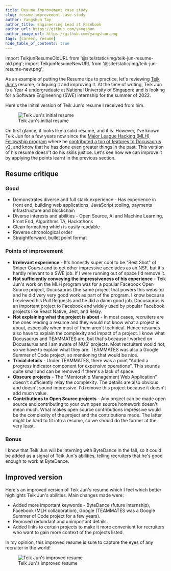 ```yaml
---
title: Resume improvement case study
slug: resume-improvement-case-study
author: Yangshun Tay
author_title: Engineering Lead at Facebook
author_url: https://github.com/yangshun
author_image_url: https://github.com/yangshun.png
tags: [career, resume]
hide_table_of_contents: true
---
```


import TeikjunResumeOldURL from '@site/static/img/teik-jun-resume-old.png'; import TeikjunResumeNewURL from '@site/static/img/teik-jun-resume-new.png';

As an example of putting the Resume tips to practice, let's reviewing [Teik Jun's](https://github.com/teikjun) resume, critiquing it and improving it. At the time of writing, Teik Jun is a Year 4 undergraduate at National University of Singapore and is looking for a Software Engineering (SWE) internship for the summer of 2022.

<!-- truncate -->

Here's the initial version of Teik Jun's resume I received from him.

<div className="text--center">
  <figure>
    <img alt="Teik Jun's initial resume" className="shadow--md" src={TeikjunResumeOldURL} />
    <figcaption>Teik Jun's initial resume</figcaption>
  </figure>
</div>

On first glance, it looks like a solid resume, and it is. However, I've known Teik Jun for a few years now since the [Major League Hacking (MLH) Fellowship program](https://fellowship.mlh.io/) where he [contributed a ton of features to Docusaurus v2](https://github.com/facebook/docusaurus/commits?author=teikjun), and know that he has done even greater things in the past. This version of his resume doesn't do his skills justice. Let's see how we can improve it by applying the points learnt in the previous section.

## Resume critique

### Good

- Demonstrates diverse and full stack experience - Has experience in front end, building web applications, JavaScript tooling, payments infrastructure and blockchain
- Diverse interests and abilities - Open Source, AI and Machine Learning, Front End, Algorithms TA, Hackathons
- Clean formatting which is easily readable
- Reverse chronological order
- Straightforward, bullet point format

### Points of improvement

- **Irrelevant experience** - It's honestly super cool to be "Best Shot" of Sniper Course and to get other impressive accolades as an NSF, but it's hardly relevant to a SWE job. If I were running out of space I'd remove it.
- **Not sufficiently conveying the impressiveness of his experience** - Teik Jun's work on the MLH program was for a popular Facebook Open Source project, Docusaurus (the same project that powers this website) and he did very very good work as part of the program. I know because I reviewed his Pull Requests and he did a damn good job. Docusaurus is an important project to Facebook and widely used by popular Facebook projects like React Native, Jest, and Relay.
- **Not explaining what the project is about** - In most cases, recruiters are the ones reading a resume and they would not know what a project is about, especially when most of them aren't technical. Hence resumes also have to explain the complexity and impact of a project. I know what Docusaurus and TEAMMATES are, but that's because I worked on Docusaurus and I am aware of NUS' projects. Most recruiters would not, so we have to explain what they are. TEAMMATES was also a Google Summer of Code project, so mentioning that would be nice.
- **Trivial details** - Under TEAMMATES, there was a point "Added a progress indicator component for expensive operations". This sounds quite small and can be removed if there's a lack of space.
- **Obscure projects** - The "Mentorship Management Web Application" doesn't sufficiently relay the complexity. The details are also obvious and doesn't sound impressive. I'd remove this project because it doesn't add much value.
- **Contributions to Open Source projects** - Any project can be made open source and contributing to your own open source homework doesn't mean much. What makes open source contributions impressive would be the complexity of the project and the contributions made. The latter might be hard to fit into a resume, so we should do the former at the very least.

### Bonus

I know that Teik Jun will be interning with ByteDance in the fall, so it could be added as a signal of Teik Jun's abilities, telling recruiters that he's good enough to work at ByteDance.

## Improved version

Here's an improved version of Teik Jun's resume which I feel which better highlights Teik Jun's abilities. Main changes made were:

- Added more important keywords - ByteDance (future internship), Facebook (MLH collaboration), Google (TEAMMATES was a Google Summer of Code project for a few years).
- Removed redundant and unimportant details.
- Added links to certain projects to make it more convenient for recruiters who want to gain more context of the projects listed.

In my opinion, this improved resume is sure to capture the eyes of any recruiter in the world!

<div className="text--center">
  <figure>
    <img alt="Teik Jun's improved resume" className="shadow--md" src={TeikjunResumeNewURL} />
    <figcaption>Teik Jun's improved resume</figcaption>
  </figure>
</div>
